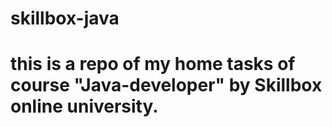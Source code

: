 # skillbox-java
# this is a repo of my home tasks of course "Java-developer" by Skillbox online university.
